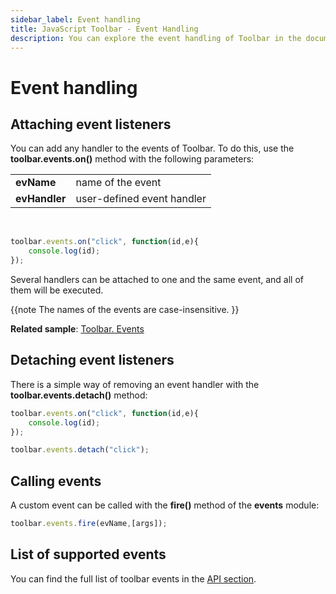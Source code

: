 ```yaml
---
sidebar_label: Event handling
title: JavaScript Toolbar - Event Handling 
description: You can explore the event handling of Toolbar in the documentation of the DHTMLX JavaScript UI library. Browse developer guides and API reference, try out code examples and live demos, and download a free 30-day evaluation version of DHTMLX Suite.
---
```


# Event handling

## Attaching event listeners

You can add any handler to the events of Toolbar. To do this, use the **toolbar.events.on()** method with the following parameters:

<table>
    <tbody>
        <tr>
            <td><b>evName</b></td>
            <td>name of the event</td>
        </tr>
        <tr>
            <td><b>evHandler</b></td>
            <td>user-defined event handler</td>
        </tr>
    </tbody>
</table>
<br/>

~~~js
toolbar.events.on("click", function(id,e){
    console.log(id);
});
~~~

Several handlers can be attached to one and the same event, and all of them will be executed.

{{note  The names of the events are case-insensitive. }}

**Related sample**: [Toolbar. Events](https://snippet.dhtmlx.com/xvak1p5y)

## Detaching event listeners

There is a simple way of removing an event handler with the **toolbar.events.detach()** method:

~~~js
toolbar.events.on("click", function(id,e){
    console.log(id);
});

toolbar.events.detach("click"); 
~~~

## Calling events

A custom event can be called with the **fire()** method of the **events** module:

~~~js
toolbar.events.fire(evName,[args]);
~~~

## List of supported events

You can find the full list of toolbar events in the [API section](toolbar/api/api_overview.md#toolbar-events).
